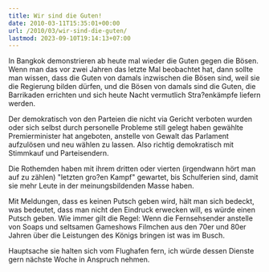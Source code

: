 ```yaml
---
title: Wir sind die Guten!
date: 2010-03-11T15:35:01+00:00
url: /2010/03/wir-sind-die-guten/
lastmod: 2023-09-10T19:14:13+07:00
---
```

In Bangkok demonstrieren ab heute mal wieder die Guten gegen die Bösen. Wenn man das vor zwei Jahren das letzte Mal beobachtet hat, dann sollte man wissen, dass die Guten von damals inzwischen die Bösen sind, weil sie die Regierung bilden dürfen, und die Bösen von damals sind die Guten, die Barrikaden errichten und sich heute Nacht vermutlich Stra?enkämpfe liefern werden.

Der demokratisch von den Parteien die nicht via Gericht verboten wurden oder sich selbst durch personelle Probleme still gelegt haben gewählte Premierminister hat angeboten, anstelle von Gewalt das Parlament aufzulösen und neu wählen zu lassen. Also richtig demokratisch mit Stimmkauf und Parteisendern.

Die Rothemden haben mit ihrem dritten oder vierten (irgendwann hört man auf zu zählen) "letzten gro?en Kampf" gewartet, bis Schulferien sind, damit sie mehr Leute in der meinungsbildenden Masse haben.

Mit Meldungen, dass es keinen Putsch geben wird, hält man sich bedeckt, was bedeutet, dass man nicht den Eindruck erwecken will, es würde einen Putsch geben. Wie immer gilt die Regel: Wenn die Fernsehsender anstelle von Soaps und seltsamen Gameshows Filmchen aus den 70er und 80er Jahren über die Leistungen des Königs bringen ist was im Busch.

Hauptsache sie halten sich vom Flughafen fern, ich würde dessen Dienste gern nächste Woche in Anspruch nehmen.
